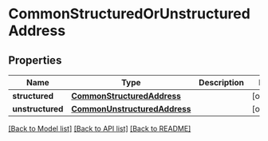 # CommonStructuredOrUnstructuredAddress

## Properties
Name | Type | Description | Notes
------------ | ------------- | ------------- | -------------
**structured** | [**CommonStructuredAddress**](CommonStructuredAddress.md) |  | [optional] 
**unstructured** | [**CommonUnstructuredAddress**](CommonUnstructuredAddress.md) |  | [optional] 

[[Back to Model list]](../README.md#documentation-for-models) [[Back to API list]](../README.md#documentation-for-api-endpoints) [[Back to README]](../README.md)


